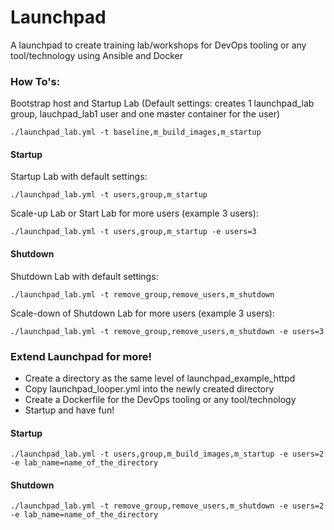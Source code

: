 # Launchpad
A launchpad to create training lab/workshops for DevOps tooling or any tool/technology using Ansible and Docker

### How To's:
Bootstrap host and Startup Lab (Default settings: creates 1 launchpad_lab group, lauchpad_lab1 user and one master container for the user)
```
./launchpad_lab.yml -t baseline,m_build_images,m_startup
```

#### Startup
Startup Lab with default settings:
```
./launchpad_lab.yml -t users,group,m_startup
```

Scale-up Lab or Start Lab for more users (example 3 users):
```
./launchpad_lab.yml -t users,group,m_startup -e users=3
```

#### Shutdown
Shutdown Lab with default settings:
```
./launchpad_lab.yml -t remove_group,remove_users,m_shutdown
```

Scale-down of Shutdown Lab for more users (example 3 users):
```
./launchpad_lab.yml -t remove_group,remove_users,m_shutdown -e users=3
```

### Extend Launchpad for more!
* Create a directory as the same level of launchpad_example_httpd
* Copy launchpad_looper.yml into the newly created directory
* Create a Dockerfile for the DevOps tooling or any tool/technology
* Startup and have fun!
#### Startup
```
./launchpad_lab.yml -t users,group,m_build_images,m_startup -e users=2 -e lab_name=name_of_the_directory
```
#### Shutdown
```
./launchpad_lab.yml -t remove_group,remove_users,m_shutdown -e users=2 -e lab_name=name_of_the_directory
```
